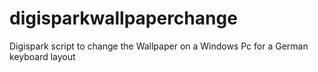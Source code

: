 # digisparkwallpaperchange
Digispark script to change the Wallpaper on a Windows Pc for a German keyboard layout
